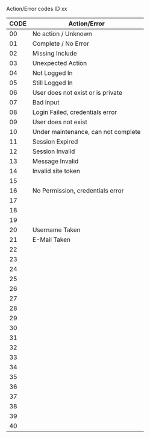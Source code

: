 Action/Error codes
ID xx

|CODE|Action/Error|
|----|-----|
|00|No action / Unknown|
|01|Complete / No Error|
|02|Missing Include|
|03|Unexpected Action|
|04|Not Logged In|
|05|Still Logged In|
|06|User does not exist or is private|
|07|Bad input|
|08|Login Failed, credentials error|
|09|User does not exist|
|10|Under maintenance, can not complete|
|11|Session Expired|
|12|Session Invalid|
|13|Message Invalid|
|14|Invalid site token|
|15||
|16|No Permission, credentials error|
|17||
|18||
|19||
|20|Username Taken|
|21|E-Mail Taken|
|22||
|23||
|24||
|25||
|26||
|27||
|28||
|29||
|30||
|31||
|32||
|33||
|34||
|35||
|36||
|37||
|38||
|39||
|40||
